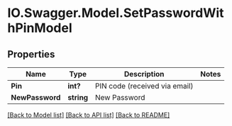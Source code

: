 # IO.Swagger.Model.SetPasswordWithPinModel
## Properties

Name | Type | Description | Notes
------------ | ------------- | ------------- | -------------
**Pin** | **int?** | PIN code (received via email) | 
**NewPassword** | **string** | New Password | 

[[Back to Model list]](../README.md#documentation-for-models) [[Back to API list]](../README.md#documentation-for-api-endpoints) [[Back to README]](../README.md)

